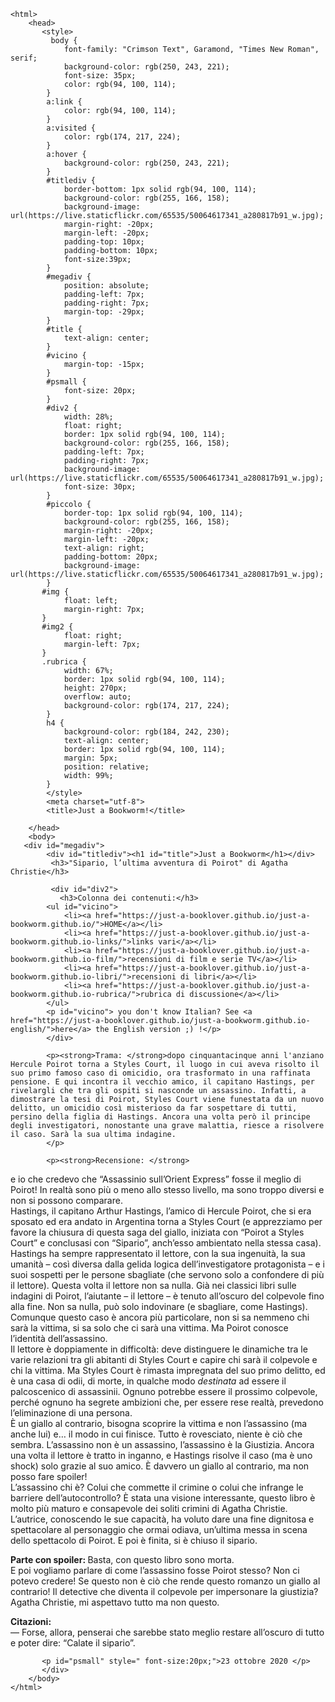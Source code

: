 <!DOCTYPE html>
	<html>
	    <head>
	       <style>
	         body {
	            font-family: "Crimson Text", Garamond, "Times New Roman", serif;
	            background-color: rgb(250, 243, 221);
	            font-size: 35px;
	            color: rgb(94, 100, 114);
	        }
	        a:link {
	            color: rgb(94, 100, 114);
	        }
	        a:visited {
	            color: rgb(174, 217, 224);
	        }
	        a:hover {
	            background-color: rgb(250, 243, 221);
	        }
	        #titlediv {
	            border-bottom: 1px solid rgb(94, 100, 114);
	            background-color: rgb(255, 166, 158);
	            background-image: url(https://live.staticflickr.com/65535/50064617341_a280817b91_w.jpg);
	            margin-right: -20px;
	            margin-left: -20px;
	            padding-top: 10px;
	            padding-bottom: 10px;
	            font-size:39px;
	        }
	        #megadiv {
	            position: absolute;
	            padding-left: 7px;
	            padding-right: 7px;
	            margin-top: -29px;
	        }
	        #title {
	            text-align: center;
	        }
	        #vicino {
	            margin-top: -15px;
	        }
	        #psmall {
	            font-size: 20px;
	        }
	        #div2 {
	            width: 28%;
	            float: right;
	            border: 1px solid rgb(94, 100, 114);
	            background-color: rgb(255, 166, 158);
	            padding-left: 7px;
	            padding-right: 7px;
	            background-image: url(https://live.staticflickr.com/65535/50064617341_a280817b91_w.jpg);
	            font-size: 30px;
	        }
	        #piccolo {
	            border-top: 1px solid rgb(94, 100, 114);
	            background-color: rgb(255, 166, 158);
	            margin-right: -20px;
	            margin-left: -20px;
	            text-align: right;
	            padding-bottom: 20px;
	            background-image: url(https://live.staticflickr.com/65535/50064617341_a280817b91_w.jpg);
	        }
	       #img {
	            float: left;
	            margin-right: 7px;
	       }
	       #img2 {
	            float: right;
	            margin-left: 7px;
	       }
	       .rubrica {
	            width: 67%;
	            border: 1px solid rgb(94, 100, 114);
	            height: 270px;
	            overflow: auto;
	            background-color: rgb(174, 217, 224);
	        }
	        h4 {
	            background-color: rgb(184, 242, 230);
	            text-align: center;
	            border: 1px solid rgb(94, 100, 114);
	            margin: 5px;
	            position: relative;
	            width: 99%;
	        }
	        </style>
	        <meta charset="utf-8">
	        <title>Just a Bookworm!</title>
	       
	    </head>
	    <body>
	   <div id="megadiv">
	        <div id="titlediv"><h1 id="title">Just a Bookworm</h1></div>
	         <h3>"Sipario, l’ultima avventura di Poirot" di Agatha Christie</h3>
	        
	         <div id="div2">
	           <h3>Colonna dei contenuti:</h3>
	        <ul id="vicino">
	            <li><a href="https://just-a-booklover.github.io/just-a-bookworm.github.io/">HOME</a></li>
	            <li><a href="https://just-a-booklover.github.io/just-a-bookworm.github.io-links/">links vari</a></li>
	            <li><a href="https://just-a-booklover.github.io/just-a-bookworm.github.io-film/">recensioni di film e serie TV</a></li>
	            <li><a href="https://just-a-booklover.github.io/just-a-bookworm.github.io-libri/">recensioni di libri</a></li>
	            <li><a href="https://just-a-booklover.github.io/just-a-bookworm.github.io-rubrica/">rubrica di discussione</a></li>
	        </ul>
	        <p id="vicino"> you don't know Italian? See <a href="https://just-a-booklover.github.io/just-a-bookworm.github.io-english/">here</a> the English version ;) !</p>
	        </div>
	
	        <p><strong>Trama: </strong>dopo cinquantacinque anni l'anziano Hercule Poirot torna a Styles Court, il luogo in cui aveva risolto il suo primo famoso caso di omicidio, ora trasformato in una raffinata pensione. E qui incontra il vecchio amico, il capitano Hastings, per rivelargli che tra gli ospiti si nasconde un assassino. Infatti, a dimostrare la tesi di Poirot, Styles Court viene funestata da un nuovo delitto, un omicidio così misterioso da far sospettare di tutti, persino della figlia di Hastings. Ancora una volta però il principe degli investigatori, nonostante una grave malattia, riesce a risolvere il caso. Sarà la sua ultima indagine.
	        </p>
	        
	        <p><strong>Recensione: </strong> 
e io che credevo che “Assassinio sull’Orient Express” fosse il meglio di Poirot! In realtà sono più o meno allo stesso livello, ma sono troppo diversi e non si possono comparare. <br>
Hastings, il capitano Arthur Hastings, l’amico di Hercule Poirot, che si era sposato ed era andato in Argentina torna a Styles Court (e apprezziamo per favore la chiusura di questa saga del giallo, iniziata con “Poirot a Styles Court” e conclusasi con “Sipario”, anch’esso ambientato nella stessa casa). Hastings ha sempre rappresentato il lettore, con la sua ingenuità, la sua umanità – così diversa dalla gelida logica dell’investigatore protagonista – e i suoi sospetti per le persone sbagliate (che servono solo a confondere di più il lettore). Questa volta il lettore non sa nulla. Già nei classici libri sulle indagini di Poirot, l’aiutante – il lettore – è tenuto all’oscuro del colpevole fino alla fine. Non sa nulla, può solo indovinare (e sbagliare, come Hastings). Comunque questo caso è ancora più particolare, non si sa nemmeno chi sarà la vittima, si sa solo che ci sarà una vittima. Ma Poirot conosce l’identità dell’assassino. <br>
Il lettore è doppiamente in difficoltà: deve distinguere le dinamiche tra le varie relazioni tra gli abitanti di Styles Court e capire chi sarà il colpevole e chi la vittima. Ma Styles Court è rimasta impregnata del suo primo delitto, ed è una casa di odii, di morte, in qualche modo <em>destinata</em> ad essere il palcoscenico di assassinii. Ognuno potrebbe essere il prossimo colpevole, perché ognuno ha segrete ambizioni che, per essere rese realtà, prevedono l’eliminazione di una persona. <br>
È un giallo al contrario, bisogna scoprire la vittima e non l’assassino (ma anche lui) e… il modo in cui finisce. Tutto è rovesciato, niente è ciò che sembra. L’assassino non è un assassino, l’assassino è la Giustizia. Ancora una volta il lettore è tratto in inganno, e Hastings risolve il caso (ma è uno shock) solo grazie al suo amico. È davvero un giallo al contrario, ma non posso fare spoiler! <br>
L’assassino chi è? Colui che commette il crimine o colui che infrange le barriere dell’autocontrollo? È stata una visione interessante, questo libro è molto più maturo e consapevole dei soliti crimini di Agatha Christie. L’autrice, conoscendo le sue capacità, ha voluto dare una fine dignitosa e spettacolare al personaggio che ormai odiava, un’ultima messa in scena dello spettacolo di Poirot. E poi è finita, si è chiuso il sipario.
</p>
	 
<p><strong>Parte con spoiler: </strong>Basta, con questo libro sono morta. <br>
E poi vogliamo parlare di come l’assassino fosse Poirot stesso? Non ci potevo credere! Se questo non è ciò che rende questo romanzo un giallo al contrario! Il detective che diventa il colpevole per impersonare la giustizia? Agatha Christie, mi aspettavo tutto ma non questo.
</p>

<p><strong>Citazioni: </strong> <br>
— Forse, allora, penserai che sarebbe stato meglio restare all’oscuro di tutto e poter dire: “Calate il sipario”. 
</p>

	
	       <p id="psmall" style=" font-size:20px;">23 ottobre 2020 </p>
	       </div>
	    </body>
	</html>
